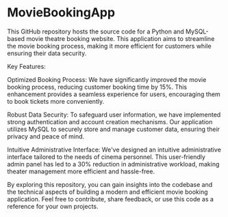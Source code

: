 # MovieBookingApp

This GitHub repository hosts the source code for a Python and MySQL-based movie theatre booking website. This application aims to streamline the movie booking process, making it more efficient for customers while ensuring their data security.

Key Features:

Optimized Booking Process: We have significantly improved the movie booking process, reducing customer booking time by 15%. This enhancement provides a seamless experience for users, encouraging them to book tickets more conveniently.

Robust Data Security: To safeguard user information, we have implemented strong authentication and account creation mechanisms. Our application utilizes MySQL to securely store and manage customer data, ensuring their privacy and peace of mind.

Intuitive Administrative Interface: We've designed an intuitive administrative interface tailored to the needs of cinema personnel. This user-friendly admin panel has led to a 30% reduction in administrative workload, making theater management more efficient and hassle-free.

By exploring this repository, you can gain insights into the codebase and the technical aspects of building a modern and efficient movie booking application. Feel free to contribute, share feedback, or use this code as a reference for your own projects.
